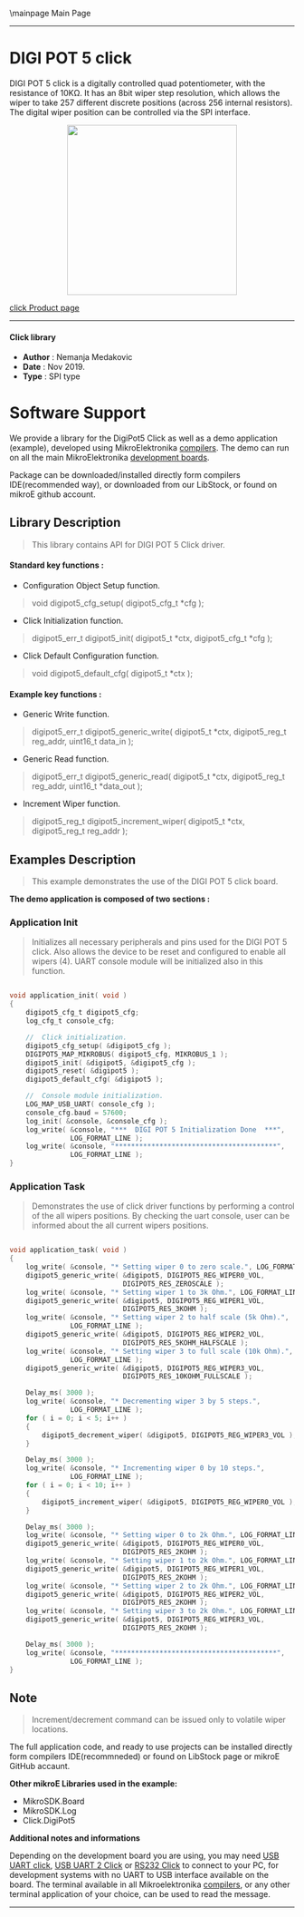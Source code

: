 \mainpage Main Page

 

---
# DIGI POT 5 click

DIGI POT 5 click is a digitally controlled quad potentiometer, with the resistance of 10KΩ.
It has an 8bit wiper step resolution, which allows the wiper to take 257 different discrete positions (across 256 internal resistors).
The digital wiper position can be controlled via the SPI interface.

<p align="center">
  <img src="https://download.mikroe.com/images/click_for_ide/digipot5_click.png" height=300px>
</p>

[click Product page](https://www.mikroe.com/digipot-5-click)

---


#### Click library

- **Author**        : Nemanja Medakovic
- **Date**          : Nov 2019.
- **Type**          : SPI type


# Software Support

We provide a library for the DigiPot5 Click 
as well as a demo application (example), developed using MikroElektronika 
[compilers](https://shop.mikroe.com/compilers).
The demo can run on all the main MikroElektronika [development boards](https://shop.mikroe.com/development-boards).

Package can be downloaded/installed directly form compilers IDE(recommended way), or downloaded from our LibStock, or found on mikroE github account.

## Library Description

> This library contains API for DIGI POT 5 Click driver.

#### Standard key functions :

- Configuration Object Setup function.
> void digipot5_cfg_setup( digipot5_cfg_t *cfg );
 
- Click Initialization function.
> digipot5_err_t digipot5_init( digipot5_t *ctx, digipot5_cfg_t *cfg );

- Click Default Configuration function.
> void digipot5_default_cfg( digipot5_t *ctx );

#### Example key functions :

- Generic Write function.
> digipot5_err_t digipot5_generic_write( digipot5_t *ctx, digipot5_reg_t reg_addr, uint16_t data_in );
 
- Generic Read function.
> digipot5_err_t digipot5_generic_read( digipot5_t *ctx, digipot5_reg_t reg_addr, uint16_t *data_out );

- Increment Wiper function.
> digipot5_reg_t digipot5_increment_wiper( digipot5_t *ctx, digipot5_reg_t reg_addr );

## Examples Description

>
> This example demonstrates the use of the DIGI POT 5 click board.
>

**The demo application is composed of two sections :**

### Application Init

>
> Initializes all necessary peripherals and pins used for the DIGI POT 5 click.
> Also allows the device to be reset and configured to enable all wipers (4).
> UART console module will be initialized also in this function.
>

```c

void application_init( void )
{
    digipot5_cfg_t digipot5_cfg;
    log_cfg_t console_cfg;

    //  Click initialization.
    digipot5_cfg_setup( &digipot5_cfg );
    DIGIPOT5_MAP_MIKROBUS( digipot5_cfg, MIKROBUS_1 );
    digipot5_init( &digipot5, &digipot5_cfg );
    digipot5_reset( &digipot5 );
    digipot5_default_cfg( &digipot5 );

    //  Console module initialization.
    LOG_MAP_USB_UART( console_cfg );
    console_cfg.baud = 57600;
    log_init( &console, &console_cfg );
    log_write( &console, "***  DIGI POT 5 Initialization Done  ***",
               LOG_FORMAT_LINE );
    log_write( &console, "****************************************",
               LOG_FORMAT_LINE );
}

```

### Application Task

>
> Demonstrates the use of click driver functions by performing a control of
> the all wipers positions. By checking the uart console, user can be informed
> about the all current wipers positions.
>

```c

void application_task( void )
{
    log_write( &console, "* Setting wiper 0 to zero scale.", LOG_FORMAT_LINE );
    digipot5_generic_write( &digipot5, DIGIPOT5_REG_WIPER0_VOL,
                            DIGIPOT5_RES_ZEROSCALE );
    log_write( &console, "* Setting wiper 1 to 3k Ohm.", LOG_FORMAT_LINE );
    digipot5_generic_write( &digipot5, DIGIPOT5_REG_WIPER1_VOL,
                            DIGIPOT5_RES_3KOHM );
    log_write( &console, "* Setting wiper 2 to half scale (5k Ohm).",
               LOG_FORMAT_LINE );
    digipot5_generic_write( &digipot5, DIGIPOT5_REG_WIPER2_VOL,
                            DIGIPOT5_RES_5KOHM_HALFSCALE );
    log_write( &console, "* Setting wiper 3 to full scale (10k Ohm).",
               LOG_FORMAT_LINE );
    digipot5_generic_write( &digipot5, DIGIPOT5_REG_WIPER3_VOL,
                            DIGIPOT5_RES_10KOHM_FULLSCALE );

    Delay_ms( 3000 );
    log_write( &console, "* Decrementing wiper 3 by 5 steps.",
               LOG_FORMAT_LINE );
    for ( i = 0; i < 5; i++ )
    {
        digipot5_decrement_wiper( &digipot5, DIGIPOT5_REG_WIPER3_VOL );
    }

    Delay_ms( 3000 );
    log_write( &console, "* Incrementing wiper 0 by 10 steps.",
               LOG_FORMAT_LINE );
    for ( i = 0; i < 10; i++ )
    {
        digipot5_increment_wiper( &digipot5, DIGIPOT5_REG_WIPER0_VOL );
    }

    Delay_ms( 3000 );
    log_write( &console, "* Setting wiper 0 to 2k Ohm.", LOG_FORMAT_LINE );
    digipot5_generic_write( &digipot5, DIGIPOT5_REG_WIPER0_VOL,
                            DIGIPOT5_RES_2KOHM );
    log_write( &console, "* Setting wiper 1 to 2k Ohm.", LOG_FORMAT_LINE );
    digipot5_generic_write( &digipot5, DIGIPOT5_REG_WIPER1_VOL,
                            DIGIPOT5_RES_2KOHM );
    log_write( &console, "* Setting wiper 2 to 2k Ohm.", LOG_FORMAT_LINE );
    digipot5_generic_write( &digipot5, DIGIPOT5_REG_WIPER2_VOL,
                            DIGIPOT5_RES_2KOHM );
    log_write( &console, "* Setting wiper 3 to 2k Ohm.", LOG_FORMAT_LINE );
    digipot5_generic_write( &digipot5, DIGIPOT5_REG_WIPER3_VOL,
                            DIGIPOT5_RES_2KOHM );

    Delay_ms( 3000 );
    log_write( &console, "****************************************",
               LOG_FORMAT_LINE );
}

```

## Note

>
> Increment/decrement command can be issued only to volatile wiper locations.
>

The full application code, and ready to use projects can be  installed directly form compilers IDE(recommneded) or found on LibStock page or mikroE GitHub accaunt.

**Other mikroE Libraries used in the example:**

- MikroSDK.Board
- MikroSDK.Log
- Click.DigiPot5

**Additional notes and informations**

Depending on the development board you are using, you may need 
[USB UART click](https://shop.mikroe.com/usb-uart-click), 
[USB UART 2 Click](https://shop.mikroe.com/usb-uart-2-click) or 
[RS232 Click](https://shop.mikroe.com/rs232-click) to connect to your PC, for 
development systems with no UART to USB interface available on the board. The 
terminal available in all Mikroelektronika 
[compilers](https://shop.mikroe.com/compilers), or any other terminal application 
of your choice, can be used to read the message.



---
